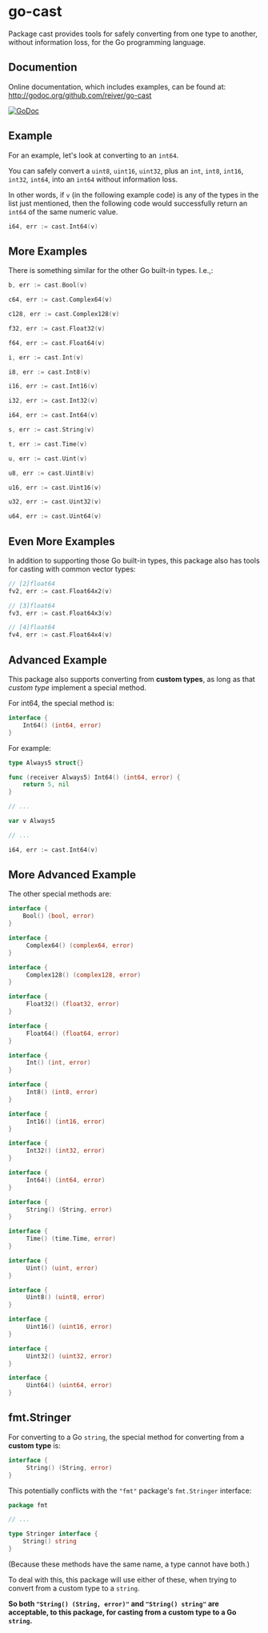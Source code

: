 # go-cast

Package cast provides tools for safely converting from one type to another, without information loss,
for the Go programming language.


## Documention

Online documentation, which includes examples, can be found at: http://godoc.org/github.com/reiver/go-cast

[![GoDoc](https://godoc.org/github.com/reiver/go-cast?status.svg)](https://godoc.org/github.com/reiver/go-cast)


## Example

For an example, let's look at converting to an `int64`.

You can safely convert a `uint8`, `uint16`, `uint32`, plus an `int`, `int8`, `int16`, `int32`, `int64`,
into an `int64` without information loss.

In other words, if `v` (in the following example code) is any of the types in the list just mentioned, then the following
code would successfully return an `int64` of the same numeric value.

```go
i64, err := cast.Int64(v)
```

## More Examples

There is something similar for the other Go built-in types. I.e.,:

```go
b, err := cast.Bool(v)
```

```go
c64, err := cast.Complex64(v)
```
```go
c128, err := cast.Complex128(v)
```

```go
f32, err := cast.Float32(v)
```
```go
f64, err := cast.Float64(v)
```

```go
i, err := cast.Int(v)
```
```go
i8, err := cast.Int8(v)
```
```go
i16, err := cast.Int16(v)
```
```go
i32, err := cast.Int32(v)
```
```go
i64, err := cast.Int64(v)
```

```go
s, err := cast.String(v)
```

```go
t, err := cast.Time(v)
```

```go
u, err := cast.Uint(v)
```
```go
u8, err := cast.Uint8(v)
```
```go
u16, err := cast.Uint16(v)
```
```go
u32, err := cast.Uint32(v)
```
```go
u64, err := cast.Uint64(v)
```

## Even More Examples

In addition to supporting those Go built-in types, this package also has tools for casting with common vector types:

```go
// [2]float64
fv2, err := cast.Float64x2(v)
```
```go
// [3]float64
fv3, err := cast.Float64x3(v)
```
```go
// [4]float64
fv4, err := cast.Float64x4(v)
```

## Advanced Example

This package also supports converting from **custom types**, as long as that _custom type_ implement a special method.

For int64, the special method is:
```go
interface {
	Int64() (int64, error)
}
```

For example:
```go
type Always5 struct{}

func (receiver Always5) Int64() (int64, error) {
	return 5, nil
}

// ...

var v Always5

// ...

i64, err := cast.Int64(v)
```

## More Advanced Example

The other special methods are:

```go
interface {
	Bool() (bool, error)
}
```

```go
interface {
	 Complex64() (complex64, error)
}
```
```go
interface {
	 Complex128() (complex128, error)
}
```

```go
interface {
	 Float32() (float32, error)
}
```
```go
interface {
	 Float64() (float64, error)
}
```

```go
interface {
	 Int() (int, error)
}
```
```go
interface {
	 Int8() (int8, error)
}
```
```go
interface {
	 Int16() (int16, error)
}
```
```go
interface {
	 Int32() (int32, error)
}
```
```go
interface {
	 Int64() (int64, error)
}
```

```go
interface {
	 String() (String, error)
}
```

```go
interface {
	 Time() (time.Time, error)
}
```

```go
interface {
	 Uint() (uint, error)
}
```
```go
interface {
	 Uint8() (uint8, error)
}
```
```go
interface {
	 Uint16() (uint16, error)
}
```
```go
interface {
	 Uint32() (uint32, error)
}
```
```go
interface {
	 Uint64() (uint64, error)
}
```

## fmt.Stringer

For converting to a Go `string`, the special method for converting from a **custom type** is:
```go
interface {
	 String() (String, error)
}
```

This potentially conflicts with the `"fmt"` package's `fmt.Stringer` interface:
```go
package fmt

// ...

type Stringer interface {
	String() string
}
```

(Because these methods have the same name, a type cannot have both.)

To deal with this, this package will use either of these, when trying to convert from a custom type to a `string`.

**So both `"String() (String, error)"` and `"String() string"` are acceptable, to this package, for casting from a custom type to a Go `string`.**

